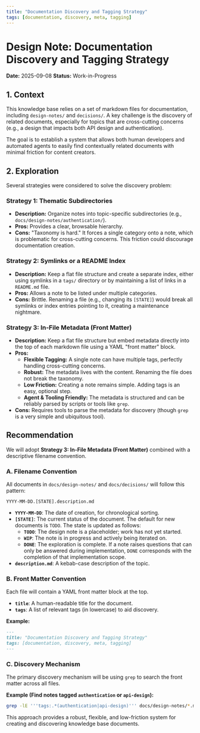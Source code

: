 ```yaml
---
title: "Documentation Discovery and Tagging Strategy"
tags: [documentation, discovery, meta, tagging]
---
```


# Design Note: Documentation Discovery and Tagging Strategy

**Date:** 2025-09-08
**Status:** Work-in-Progress

## 1. Context

This knowledge base relies on a set of markdown files for documentation, including `design-notes/` and `decisions/`. A key challenge is the discovery of related documents, especially for topics that are cross-cutting concerns (e.g., a design that impacts both API design and authentication).

The goal is to establish a system that allows both human developers and automated agents to easily find contextually related documents with minimal friction for content creators.

## 2. Exploration

Several strategies were considered to solve the discovery problem:

### Strategy 1: Thematic Subdirectories

- **Description:** Organize notes into topic-specific subdirectories (e.g., `docs/design-notes/authentication/`).
- **Pros:** Provides a clear, browsable hierarchy.
- **Cons:** "Taxonomy is hard." It forces a single category onto a note, which is problematic for cross-cutting concerns. This friction could discourage documentation creation.

### Strategy 2: Symlinks or a README Index

- **Description:** Keep a flat file structure and create a separate index, either using symlinks in a `tags/` directory or by maintaining a list of links in a `README.md` file.
- **Pros:** Allows a note to be listed under multiple categories.
- **Cons:** Brittle. Renaming a file (e.g., changing its `[STATE]`) would break all symlinks or index entries pointing to it, creating a maintenance nightmare.

### Strategy 3: In-File Metadata (Front Matter)

- **Description:** Keep a flat file structure but embed metadata directly into the top of each markdown file using a YAML "front matter" block.
- **Pros:**
  - **Flexible Tagging:** A single note can have multiple tags, perfectly handling cross-cutting concerns.
  - **Robust:** The metadata lives with the content. Renaming the file does not break the taxonomy.
  - **Low Friction:** Creating a note remains simple. Adding tags is an easy, optional step.
  - **Agent & Tooling Friendly:** The metadata is structured and can be reliably parsed by scripts or tools like `grep`.
- **Cons:** Requires tools to parse the metadata for discovery (though `grep` is a very simple and ubiquitous tool).

## Recommendation

We will adopt **Strategy 3: In-File Metadata (Front Matter)** combined with a descriptive filename convention.

### A. Filename Convention

All documents in `docs/design-notes/` and `docs/decisions/` will follow this pattern:

`YYYY-MM-DD.[STATE].description.md`

- **`YYYY-MM-DD`**: The date of creation, for chronological sorting.
- **`[STATE]`**: The current status of the document. The default for new documents is `TODO`. The state is updated as follows:
  - **`TODO`**: The design note is a placeholder; work has not yet started.
  - **`WIP`**: The note is in progress and actively being iterated on.
  - **`DONE`**: The exploration is complete. If a note raises questions that can only be answered during implementation, `DONE` corresponds with the completion of that implementation scope.
- **`description.md`**: A kebab-case description of the topic.

### B. Front Matter Convention

Each file will contain a YAML front matter block at the top.

- **`title`**: A human-readable title for the document.
- **`tags`**: A list of relevant tags (in lowercase) to aid discovery.

**Example:**

```markdown
---
title: "Documentation Discovery and Tagging Strategy"
tags: [documentation, discovery, meta, tagging]
---
```

### C. Discovery Mechanism

The primary discovery mechanism will be using `grep` to search the front matter across all files.

**Example (Find notes tagged `authentication` or `api-design`):**

```bash
grep -lE '''tags:.*(authentication|api-design)''' docs/design-notes/*.md
```

This approach provides a robust, flexible, and low-friction system for creating and discovering knowledge base documents.
